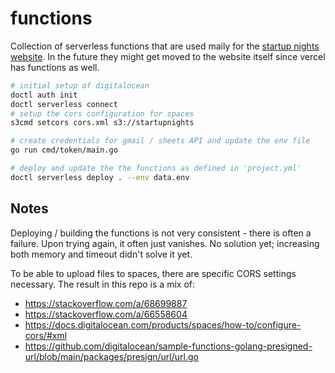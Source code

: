 # functions

Collection of serverless functions that are used maily for the 
[startup nights website](https://github.com/Startup-Nights/website). In the 
future they might get moved to the website itself since vercel has functions as
well.

```sh
# initial setup of digitalocean
doctl auth init
doctl serverless connect
# setup the cors configuration for spaces
s3cmd setcors cors.xml s3://startupnights

# create credentials for gmail / sheets API and update the env file
go run cmd/token/main.go

# deploy and update the the functions as defined in 'project.yml'
doctl serverless deploy . --env data.env 
```

## Notes

Deploying / building the functions is not very consistent - there is often a 
failure. Upon trying again, it often just vanishes. No solution yet; increasing
both memory and timeout didn't solve it yet.

To be able to upload files to spaces, there are specific CORS settings 
necessary. The result in this repo is a mix of:

- https://stackoverflow.com/a/68699887
- https://stackoverflow.com/a/66558604
- https://docs.digitalocean.com/products/spaces/how-to/configure-cors/#xml
- https://github.com/digitalocean/sample-functions-golang-presigned-url/blob/main/packages/presign/url/url.go